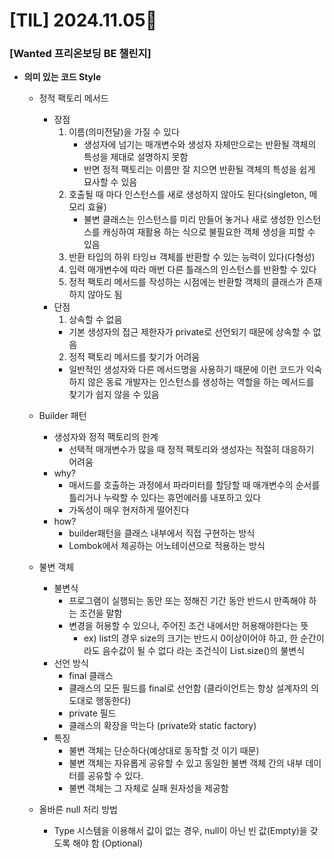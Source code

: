 # [TIL] 2024.11.05📒

### [Wanted 프리온보딩 BE 챌린지]
  * **의미 있는 코드 Style**
    * 정적 팩토리 메서드
      * 장점
        1. 이름(의미전달)을 가질 수 있다
           * 생성자에 넘기는 매개변수와 생성자 자체만으로는 반환될 객체의 특성을 제대로 설명하지 못함
           * 반면 정적 팩토리는 이름만 잘 지으면 반환될 객체의 특성을 쉽게 묘사할 수 있음
        2. 호출될 때 마다 인스턴스를 새로 생성하지 않아도 된다(singleton, 메모리 효율)
           * 불변 클래스는 인스턴스를 미리 만들어 놓거나 새로 생성한 인스턴스를 캐싱하여 재활용 하는 식으로 불필요한 객체 생성을 피할 수 있음
        3. 반환 타입의 하위 타잉ㅂ 객체를 반환할 수 있는 능력이 있다(다형성)
        4. 입력 매개변수에 따라 매번 다른 틀래스의 인스턴스를 반환할 수 있다
        5. 정적 팩토리 메서드를 작성하는 시점에는 반환할 객체의 클래스가 존재하지 않아도 됨
      * 단점
        1. 상속할 수 없음
          * 기본 생성자의 접근 제한자가 private로 선언되기 때문에 상속할 수 없음
        2. 정적 팩토리 메서드를 찾기가 어려움
          * 일반적인 생성자와 다른 메서드명을 사용하기 때문에 이런 코드가 익숙하지 않은 동료 개발자는 인스턴스를 생성하는 역할을 하는 메서드를 찾기가 쉽지 않을 수 있음


    * Builder 패턴
       * 생성자와 정적 팩토리의 한계
         * 선택적 매개변수가 많을 때 정적 팩토리와 생성자는 적절히 대응하기 어려움
       * why?
         * 매서드를 호출하는 과정에서 파라미터를 할당할 때 매개변수의 순서를 틀리거나 누락할 수 있다는 휴먼에러를 내포하고 있다
         * 가독성이 매우 현저하게 떨어진다
       * how?
         * builder패턴을 클래스 내부에서 직접 구현하는 방식
         * Lombok에서 제공하는 어노테이션으로 적용하는 방식



     * 불변 객체
       * 불변식
         * 프로그램이 실행되는 동안 또는 정해진 기간 동안 반드시 만족해야 하는 조건을 말함
         * 변경을 허용할 수 있으나, 주어진 조건 내에서만 허용해야한다는 뜻
           * ex) list의 경우 size의 크기는 반드시 0이상이어야 하고, 한 순간이라도 음수값이 될 수 없다 라는 조건식이 List.size()의 불변식
       * 선언 방식
         * final 클래스
         * 클래스의 모든 필드를 final로 선언함 (클라이언트는 항상 설계자의 의도대로 행동한다)
         * private 필드
         * 클래스의 확장을 막는다 (private와 static factory)
       * 특징
         * 불변 객체는 단순하다(예상대로 동작할 것 이기 때문)
         * 불변 객체는 자유롭게 공유할 수 있고 동일한 불변 객체 간의 내부 데이터를 공유할 수 있다.
         * 불변 객체는 그 자체로 실패 원자성을 제공함



     * 올바른 null 처리 방법
        * Type 시스템을 이용해서 값이 없는 경우, null이 아닌 빈 값(Empty)을 갖도록 해야 함 (Optional)
